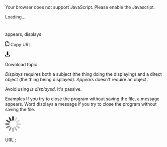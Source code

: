 Your browser does not support JavaScript. Please enable the Javascript.

Loading...

# 

appears, displays

![Copy URL](media/appears-displays/Copy.png)
Copy URL

![Download](media/appears-displays/Download.png)

Download topic

*Displays* requires both a subject (the thing doing the displaying) and a direct object (the thing being displayed). *Appears* doesn't require an object. 

Avoid using *is displayed*. It's passive.

Examples
If you try to close the program without saving the file, a message appears. 
Word displays a message if you try to close the program without saving the file. 

![In progress](media/appears-displays/activity-large.gif)

URL :
